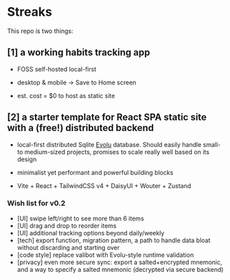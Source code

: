 # Streaks

This repo is two things:

## [1] a working habits tracking app

- FOSS self-hosted local-first

- desktop & mobile → Save to Home screen

- est. cost = $0 to host as static site

## [2] a starter template for React SPA static site with a (free!) distributed backend

- local-first distributed Sqlite [Evolu](https://evolu.dev) database. Should easily handle small- to medium-sized projects, promises to scale really well based on its design

- minimalist yet performant and powerful building blocks

- Vite + React + TailwindCSS v4 + DaisyUI + Wouter + Zustand

### Wish list for v0.2

- [UI] swipe left/right to see more than 6 items
- [UI] drag and drop to reorder items
- [UI] additional tracking options beyond daily/weekly
- [tech] export function, migration pattern, a path to handle data bloat without discarding and starting over
- [code style] replace valibot with Evolu-style runtime validation
- [privacy] even more secure sync: export a salted+encrypted mnemonic, and a way to specify a salted mnemonic (decrypted via secure backend)
